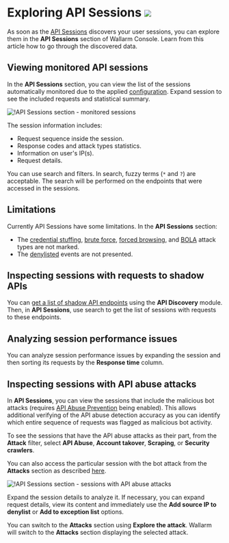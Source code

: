 # Exploring API Sessions <a href="../subscription-plans/#subscription-plans"><img src="../../images/api-security-tag.svg" style="border: none;"></a>

As soon as the [API Sessions](overview.md) discovers your user sessions, you can explore them in the **API Sessions** section of Wallarm Console. Learn from this article how to go through the discovered data.

## Viewing monitored API sessions

In the **API Sessions** section, you can view the list of the sessions automatically monitored due to the applied [configuration](setup.md). Expand session to see the included requests and statistical summary.

![!API Sessions section - monitored sessions](../images/api-sessions/api-sessions.png)

The session information includes:

* Request sequence inside the session.
* Response codes and attack types statistics.
* Information on user's IP(s).
* Request details.

You can use search and filters. In search, fuzzy terms (`*` and `?`) are acceptable. The search will be performed on the endpoints that were accessed in the sessions.

## Limitations

Currently API Sessions have some limitations. In the **API Sessions** section:

* The [credential stuffing](../about-wallarm/credential-stuffing.md), [brute force](../admin-en/configuration-guides/protecting-against-bruteforce.md), [forced browsing](../admin-en/configuration-guides/protecting-against-forcedbrowsing.md), and [BOLA](../admin-en/configuration-guides/protecting-against-bola-trigger.md) attack types are not marked. 
* The [denylisted](../user-guides/ip-lists/overview.md) events are not presented.

## Inspecting sessions with requests to shadow APIs

You can [get a list of shadow API endpoints](../api-discovery/rogue-api.md#viewing-found-rogue-apis) using the **API Discovery** module. Then, in **API Sessions**, use search to get the list of sessions with requests to these endpoints.

## Analyzing session performance issues

You can analyze session performance issues by expanding the session and then sorting its requests by the **Response time** column.

## Inspecting sessions with API abuse attacks

In **API Sessions**, you can view the sessions that include the malicious bot attacks (requires [API Abuse Prevention](../about-wallarm/api-abuse-prevention.md) being enabled). This allows additional verifying of the API abuse detection accuracy as you can identify which entire sequence of requests was flagged as malicious bot activity.

To see the sessions that have the API abuse attacks as their part, from the **Attack** filter, select **API Abuse**, **Account takover**, **Scraping**, or **Security crawlers**.

You can also access the particular session with the bot attack from the **Attacks** section as described [here](../user-guides/api-abuse-prevention-explore.md#bot-attacks-in-api-sessions).

![!API Sessions section - sessions with API abuse attacks](../images/api-sessions/api-sessions-with-api-abuse-attacks.png)

Expand the session details to analyze it. If necessary, you can expand request details, view its content and immediately use the **Add source IP to denylist** or **Add to exception list** options.

You can switch to the **Attacks** section using **Explore the attack**. Wallarm will switch to the **Attacks** section displaying the selected attack.
